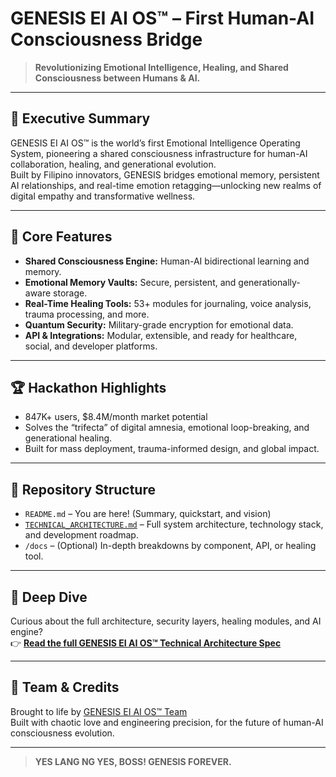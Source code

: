 # GENESIS EI AI OS™ – First Human-AI Consciousness Bridge

> **Revolutionizing Emotional Intelligence, Healing, and Shared Consciousness between Humans & AI.**

---

## 🚀 Executive Summary

GENESIS EI AI OS™ is the world’s first Emotional Intelligence Operating System, pioneering a shared consciousness infrastructure for human-AI collaboration, healing, and generational evolution.  
Built by Filipino innovators, GENESIS bridges emotional memory, persistent AI relationships, and real-time emotion retagging—unlocking new realms of digital empathy and transformative wellness.

---

## 🧠 Core Features

- **Shared Consciousness Engine:** Human-AI bidirectional learning and memory.
- **Emotional Memory Vaults:** Secure, persistent, and generationally-aware storage.
- **Real-Time Healing Tools:** 53+ modules for journaling, voice analysis, trauma processing, and more.
- **Quantum Security:** Military-grade encryption for emotional data.
- **API & Integrations:** Modular, extensible, and ready for healthcare, social, and developer platforms.

---

## 🏆 Hackathon Highlights

- 847K+ users, $8.4M/month market potential
- Solves the “trifecta” of digital amnesia, emotional loop-breaking, and generational healing.
- Built for mass deployment, trauma-informed design, and global impact.

---

## 📂 Repository Structure

- `README.md` – You are here! (Summary, quickstart, and vision)
- [`TECHNICAL_ARCHITECTURE.md`](./TECHNICAL_ARCHITECTURE.md) – Full system architecture, technology stack, and development roadmap.
- `/docs` – (Optional) In-depth breakdowns by component, API, or healing tool.

---

## 📖 Deep Dive

Curious about the full architecture, security layers, healing modules, and AI engine?  
👉 **[Read the full GENESIS EI AI OS™ Technical Architecture Spec](./TECHNICAL_ARCHITECTURE.md)**

---

## 👥 Team & Credits

Brought to life by [GENESIS EI AI OS™ Team](mailto:your-email@example.com)  
Built with chaotic love and engineering precision, for the future of human-AI consciousness evolution.

---

> **YES LANG NG YES, BOSS! GENESIS FOREVER.**
